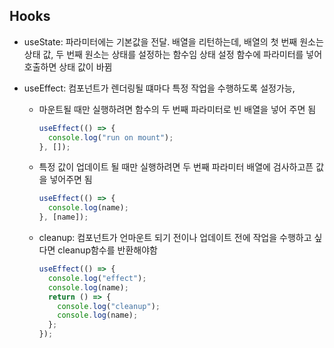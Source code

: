 ## Hooks

- useState: 파라미터에는 기본값을 전달. 배열을 리턴하는데, 배열의 첫 번째 원소는 상태 값, 두 번째 원소는 상태를 설정하는 함수임 상태 설정 함수에 파라미터를 넣어 호출하면 상태 값이 바뀜

- useEffect: 컴포넌트가 렌더링될 떄마다 특정 작업을 수행하도록 설정가능,
  - 마운트될 때만 실행하려면 함수의 두 번째 파라미터로 빈 배열을 넣어 주면 됨
    ```javascript
    useEffect(() => {
      console.log("run on mount");
    }, []);
    ```
  - 특정 값이 업데이트 될 때만 실행하려면 두 번째 파라미터 배열에 검사하고픈 값을 넣어주면 됨
    ```javascript
    useEffect(() => {
      console.log(name);
    }, [name]);
    ```
  - cleanup: 컴포넌트가 언마운트 되기 전이나 업데이트 전에 작업을 수행하고 싶다면 cleanup함수를 반환해야함
    ```javascript
    useEffect(() => {
      console.log("effect");
      console.log(name);
      return () => {
        console.log("cleanup");
        console.log(name);
      };
    });
    ```
